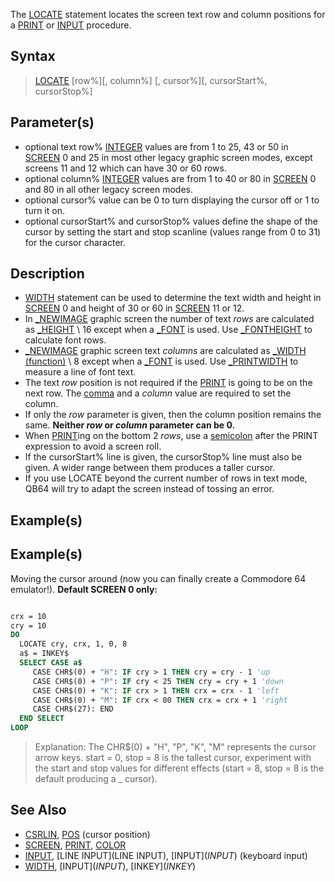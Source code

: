 The [LOCATE](LOCATE) statement locates the screen text row and column positions for a [PRINT](PRINT) or [INPUT](INPUT) procedure.


## Syntax

>  [LOCATE](LOCATE) [row%][, column%] [, cursor%][, cursorStart%, cursorStop%]


## Parameter(s)

* optional text row% [INTEGER](INTEGER) values are from 1 to 25, 43 or 50 in [SCREEN](SCREEN) 0 and  25 in most other legacy graphic screen modes, except screens 11 and 12 which can have 30 or 60 rows.  
* optional column% [INTEGER](INTEGER) values are from 1 to 40 or 80 in [SCREEN](SCREEN) 0 and 80 in all other legacy screen modes.
* optional cursor% value can be 0 to turn displaying the cursor off or 1 to turn it on.
* optional cursorStart% and cursorStop% values define the shape of the cursor by setting the start and stop scanline (values range from 0 to 31) for the cursor character.


## Description

* [WIDTH](WIDTH) statement can be used to determine the text width and height in [SCREEN](SCREEN) 0 and height of 30 or 60 in [SCREEN](SCREEN) 11 or 12.
* In [_NEWIMAGE](_NEWIMAGE) graphic screen the number of text *rows* are calculated as [_HEIGHT](_HEIGHT) \ 16 except when a [_FONT](_FONT) is used. Use [_FONTHEIGHT](_FONTHEIGHT) to calculate font rows.
* [_NEWIMAGE](_NEWIMAGE) graphic screen text *columns* are calculated as [_WIDTH (function)](_WIDTH (function)) \ 8 except when a [_FONT](_FONT) is used. Use [_PRINTWIDTH](_PRINTWIDTH) to measure a line of font text.
* The text *row* position is not required if the [PRINT](PRINT) is going to be on the next row. The [comma](comma) and a *column* value are required to set the column.
* If only the *row* parameter is given, then the column position remains the same. **Neither *row* or *column* parameter can be 0.**
* When [PRINT](PRINT)ing on the bottom 2 *rows*, use a [semicolon](semicolon) after the PRINT expression to avoid a screen roll.
* If the cursorStart% line is given, the cursorStop% line must also be given. A wider range between them produces a taller cursor.
* If you use LOCATE beyond the current number of rows in text mode, QB64 will try to adapt the screen instead of tossing an error.


## Example(s)

## Example(s)
 Moving the cursor around (now you can finally create a Commodore 64 emulator!). **Default SCREEN 0 only:**

```vb

crx = 10
cry = 10
DO
  LOCATE cry, crx, 1, 0, 8
  a$ = INKEY$
  SELECT CASE a$
     CASE CHR$(0) + "H": IF cry > 1 THEN cry = cry - 1 'up
     CASE CHR$(0) + "P": IF cry < 25 THEN cry = cry + 1 'down
     CASE CHR$(0) + "K": IF crx > 1 THEN crx = crx - 1 'left
     CASE CHR$(0) + "M": IF crx < 80 THEN crx = crx + 1 'right
     CASE CHR$(27): END
  END SELECT
LOOP 

```

>  Explanation: The CHR$(0) + "H", "P", "K", "M" represents the cursor arrow keys. start = 0, stop = 8 is the tallest cursor, experiment with the start and stop values for different effects (start = 8, stop = 8 is the default producing a _ cursor).



## See Also

* [CSRLIN](CSRLIN), [POS](POS) (cursor position)
* [SCREEN](SCREEN), [PRINT](PRINT), [COLOR](COLOR)
* [INPUT](INPUT), [LINE INPUT](LINE INPUT), [INPUT$](INPUT$) (keyboard input)
* [WIDTH](WIDTH), [INPUT$](INPUT$), [INKEY$](INKEY$)




